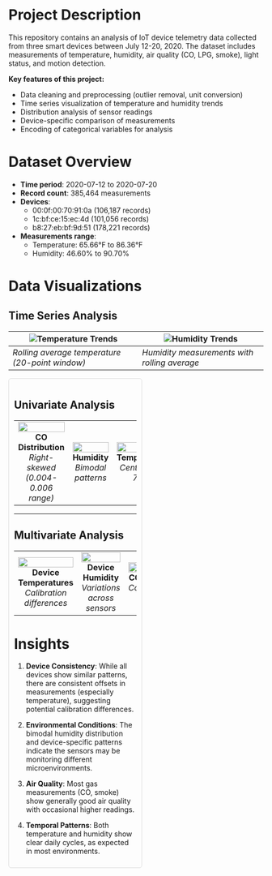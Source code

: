 # Project Description

This repository contains an analysis of IoT device telemetry data collected from three smart devices between July 12-20, 2020. The dataset includes measurements of temperature, humidity, air quality (CO, LPG, smoke), light status, and motion detection.

**Key features of this project:**
- Data cleaning and preprocessing (outlier removal, unit conversion)
- Time series visualization of temperature and humidity trends
- Distribution analysis of sensor readings
- Device-specific comparison of measurements
- Encoding of categorical variables for analysis

# Dataset Overview

- **Time period**: 2020-07-12 to 2020-07-20
- **Record count**: 385,464 measurements
- **Devices**:
  - 00:0f:00:70:91:0a (106,187 records)
  - 1c:bf:ce:15:ec:4d (101,056 records)
  - b8:27:eb:bf:9d:51 (178,221 records)
- **Measurements range**:
  - Temperature: 65.66°F to 86.36°F
  - Humidity: 46.60% to 90.70%
# Data Visualizations

## Time Series Analysis

| ![Temperature Trends](https://github.com/user-attachments/assets/853acd8b-c00b-4daf-8306-0993edca9117) | ![Humidity Trends](https://github.com/user-attachments/assets/507828fe-9e7b-4126-bbe4-a4d033e365b7) |
|-------------------------------------------------------------------------------------------------------|----------------------------------------------------------------------------------------------------|
| *Rolling average temperature (20-point window)*                                                        | *Humidity measurements with rolling average*                                                       |

<div style="display: flex; justify-content: space-between;">
<div style="width: 48%; border: 1px solid #ddd; padding: 10px; border-radius: 5px;">



## Univariate Analysis

<table>
  <tr>
    <td align="center" width="20%">
      <img src="https://github.com/user-attachments/assets/0e67f000-d89b-4514-bf4c-69a2ad9f7d9e" width="100%">
      <br><strong>CO Distribution</strong>
      <br><em>Right-skewed (0.004-0.006 range)</em>
    </td>
    <td align="center" width="20%">
      <img src="https://github.com/user-attachments/assets/886d9bb3-83ad-422b-bf23-21a282cc4186" width="100%">
      <br><strong>Humidity</strong>
      <br><em>Bimodal patterns</em>
    </td>
    <td align="center" width="20%">
      <img src="https://github.com/user-attachments/assets/6bfb1f4f-6252-49c0-ace2-bbeff3329270" width="100%">
      <br><strong>Temperature</strong>
      <br><em>Centered at 75°F</em>
    </td>
    <td align="center" width="20%">
      <img src="https://github.com/user-attachments/assets/255c526e-ad46-4027-a0db-6ca7a93a5197" width="100%">
      <br><strong>Smoke</strong>
      <br><em>Most <0.02</em>
    </td>
    <td align="center" width="20%">
      <img src="https://github.com/user-attachments/assets/ce5e16b6-f1f4-4c2f-99dc-b545b2228221" width="100%">
      <br><strong>Log-Transformed</strong>
      <br><em>Underlying patterns</em>
    </td>
  </tr>
</table>

---

## Multivariate Analysis

<table>
  <tr>
    <td align="center" width="20%">
      <img src="https://github.com/user-attachments/assets/af0dc650-41e1-4204-98db-d8cf921e7d8c" width="100%">
      <br><strong>Device Temperatures</strong>
      <br><em>Calibration differences</em>
    </td>
    <td align="center" width="20%">
      <img src="https://github.com/user-attachments/assets/7efac3de-abcb-4f6c-8af7-96b25fd3d016" width="100%">
      <br><strong>Device Humidity</strong>
      <br><em>Variations across sensors</em>
    </td>
    <td align="center" width="20%">
      <img src="https://github.com/user-attachments/assets/3c7f3816-83d3-43b5-a246-1224e859cccd" width="100%">
      <br><strong>CO by Device</strong>
      <br><em>Concentration patterns</em>
    </td>
    <td align="center" width="20%">
      <img src="https://github.com/user-attachments/assets/f8d35cb6-9301-4c7d-85df-b1251cbfbc4e" width="100%">
      <br><strong>Smoke by Device</strong>
      <br><em>Detection patterns</em>
    </td>
    <td align="center" width="20%">
      <img src="https://github.com/user-attachments/assets/81b00bbe-1399-46c4-8471-1f589abaec7e" width="100%">
      <br><strong>Environmental Correlations</strong>
      <br><em>Factor relationships</em>
    </td>
  </tr>
</table>


# Insights

1. **Device Consistency**: While all devices show similar patterns, there are consistent offsets in measurements (especially temperature), suggesting potential calibration differences.

2. **Environmental Conditions**: The bimodal humidity distribution and device-specific patterns indicate the sensors may be monitoring different microenvironments.

3. **Air Quality**: Most gas measurements (CO, smoke) show generally good air quality with occasional higher readings.
   
4. **Temporal Patterns**: Both temperature and humidity show clear daily cycles, as expected in most environments.



